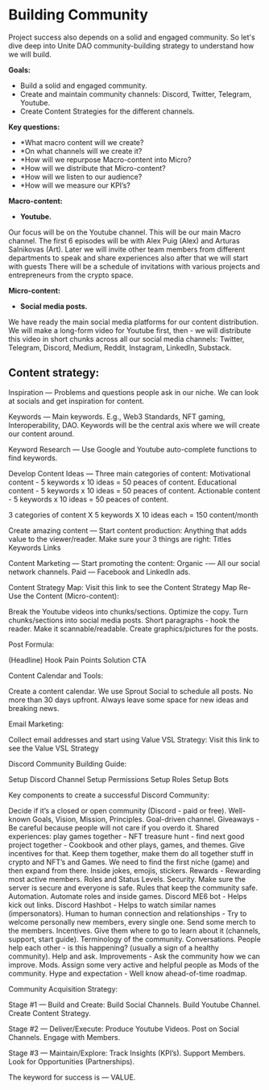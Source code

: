 # Building Community


Project success also depends on a solid and engaged community. So let's dive deep into Unite DAO community-building strategy to understand how we will build.


**Goals:**

- Build a solid and engaged community.
- Create and maintain community channels: Discord, Twitter, Telegram, Youtube.
- Create Content Strategies for the different channels.


**Key questions:**

- *What macro content will we create?
- *On what channels will we create it?
- *How will we repurpose Macro-content into Micro?
- *How will we distribute that Micro-content?
- *How will we listen to our audience? 
- *How will we measure our KPI’s?


**Macro-content:**

- **Youtube.**

Our focus will be on the Youtube channel. This will be our main Macro channel. The first 6 episodes will be with Alex Puig (Alex) and Arturas Salnikovas (Art). Later we will invite other team members from different departments to speak and share experiences also after that we will start with guests There will be a schedule of invitations with various projects and entrepreneurs from the crypto space. 


**Micro-content:**

- **Social media posts.**

We have ready the main social media platforms for our content distribution. We will make a long-form video for Youtube first, then - we will distribute this video in short chunks across all our social media channels: Twitter, Telegram, Discord, Medium, Reddit, Instagram, LinkedIn, Substack.


## Content strategy:

Inspiration — Problems and questions people ask in our niche. 
We can look at socials and get inspiration for content. 

Keywords — Main keywords. 
E.g., Web3 Standards, NFT gaming, Interoperability, DAO. 
Keywords will be the central axis where we will create our content around. 

Keyword Research — Use Google and Youtube auto-complete functions to find keywords.

Develop Content Ideas — Three main categories of content:
Motivational content - 5 keywords x 10 ideas = 50 peaces of content.
Educational content - 5 keywords x 10 ideas = 50 peaces of content.
Actionable content - 5 keywords x 10 ideas = 50 peaces of content.

3 categories of content X 5 keywords X 10 ideas each = 150 content/month

Create amazing content — Start content production:
Anything that adds value to the viewer/reader.
Make sure your 3 things are right:
Titles
Keywords
Links

Content Marketing — Start promoting the content:
Organic -— All our social network channels. 
Paid — Facebook and LinkedIn ads. 



Content Strategy Map:
Visit this link to see the Content Strategy Map
Re-Use the Content (Micro-content):

Break the Youtube videos into chunks/sections.
Optimize the copy. Turn chunks/sections into social media posts.
Short paragraphs - hook the reader.
Make it scannable/readable.
Create graphics/pictures for the posts.


Post Formula:

(Headline)
Hook
Pain Points
Solution
CTA


Content Calendar and Tools:

Create a content calendar. We use Sprout Social to schedule all posts.
No more than 30 days upfront.
Always leave some space for new ideas and breaking news.


Email Marketing:

Collect email addresses and start using Value VSL Strategy:
Visit this link to see the Value VSL Strategy



Discord Community Building Guide:

Setup Discord Channel
Setup Permissions
Setup Roles
Setup Bots

Key components to create a successful Discord Community:

Decide if it’s a closed or open community (Discord - paid or free).
Well-known Goals, Vision, Mission, Principles.
Goal-driven channel. 
Giveaways - Be careful because people will not care if you overdo it.
Shared experiences: play games together - NFT treasure hunt - find next good project together - Cookbook and other plays, games, and themes. Give incentives for that.
Keep them together, make them do all together stuff in crypto and NFT’s and Games.
We need to find the first niche (game) and then expand from there.
Inside jokes, emojis, stickers.
Rewards - Rewarding most active members.
Roles and Status Levels.
Security. Make sure the server is secure and everyone is safe. 
Rules that keep the community safe.
Automation. Automate roles and inside games. 
Discord ME6 bot - Helps kick out links.
Discord Hashbot - Helps to watch similar names (impersonators).
Human to human connection and relationships - Try to welcome personally new members, every single one. 
Send some merch to the members. Incentives.
Give them where to go to learn about it (channels, support, start guide).
Terminology of the community.
Conversations.
People help each other - is this happening? (usually a sign of a healthy community).
Help and ask. Improvements - Ask the community how we can improve.
Mods. Assign some very active and helpful people as Mods of the community.
Hype and expectation - Well know ahead-of-time roadmap.


Community Acquisition Strategy:

Stage #1 — Build and Create:
Build Social Channels.
Build Youtube Channel.
Create Content Strategy.

Stage #2 — Deliver/Execute:
Produce Youtube Videos.
Post on Social Channels.
Engage with Members. 

Stage #3 — Maintain/Explore:
Track Insights (KPI’s).
Support Members.
Look for Opportunities (Partnerships).


The keyword for success is — VALUE.
